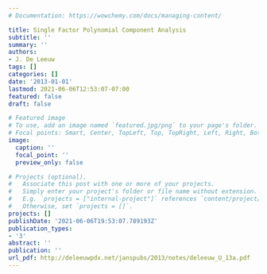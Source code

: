 ```yaml
---
# Documentation: https://wowchemy.com/docs/managing-content/

title: Single Factor Polynomial Component Analysis
subtitle: ''
summary: ''
authors:
- J. De Leeuw
tags: []
categories: []
date: '2013-01-01'
lastmod: 2021-06-06T12:53:07-07:00
featured: false
draft: false

# Featured image
# To use, add an image named `featured.jpg/png` to your page's folder.
# Focal points: Smart, Center, TopLeft, Top, TopRight, Left, Right, BottomLeft, Bottom, BottomRight.
image:
  caption: ''
  focal_point: ''
  preview_only: false

# Projects (optional).
#   Associate this post with one or more of your projects.
#   Simply enter your project's folder or file name without extension.
#   E.g. `projects = ["internal-project"]` references `content/project/deep-learning/index.md`.
#   Otherwise, set `projects = []`.
projects: []
publishDate: '2021-06-06T19:53:07.789193Z'
publication_types:
- '3'
abstract: ''
publication: ''
url_pdf: http://deleeuwpdx.net/janspubs/2013/notes/deleeuw_U_13a.pdf
---
```

